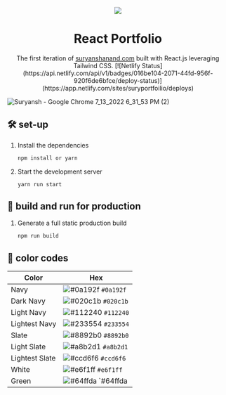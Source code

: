 <p align="center">
  <img src="https://user-images.githubusercontent.com/77827345/178848513-39ac4576-26d4-4b7a-84e6-000376741941.PNG"/>
</p>
<h1 align="center">
  React Portfolio
</h1>
<p align="center">
  The first iteration of <a href="https://suryanshanand.com" target="_blank">suryanshanand.com</a> built with React.js leveraging Tailwind CSS.
  [![Netlify Status](https://api.netlify.com/api/v1/badges/016be104-2071-44fd-956f-920f6de6bfce/deploy-status)](https://app.netlify.com/sites/suryportfoilio/deploys)
</p>

![Suryansh - Google Chrome 7_13_2022 6_31_53 PM (2)](https://user-images.githubusercontent.com/77827345/178848259-bf62be16-34f2-4742-b3ee-9c4a175a255a.png)

## 🛠 set-up

1. Install the dependencies

   ```sh
   npm install or yarn
   ```

2. Start the development server

   ```sh
   yarn run start
   ```

## 🚀 build and run for production

1. Generate a full static production build

   ```sh
   npm run build
   ```

## 🎨 color codes

| Color          | Hex                                                                |
| -------------- | ------------------------------------------------------------------ |
| Navy           | ![#0a192f](https://via.placeholder.com/10/0a192f?text=+) `#0a192f` |
| Dark Navy      | ![#020c1b](https://via.placeholder.com/10/020c1b?text=+) `#020c1b` |
| Light Navy     | ![#112240](https://via.placeholder.com/10/0a192f?text=+) `#112240` |
| Lightest Navy  | ![#233554](https://via.placeholder.com/10/303C55?text=+) `#233554` |
| Slate          | ![#8892b0](https://via.placeholder.com/10/8892b0?text=+) `#8892b0` |
| Light Slate    | ![#a8b2d1](https://via.placeholder.com/10/a8b2d1?text=+) `#a8b2d1` |
| Lightest Slate | ![#ccd6f6](https://via.placeholder.com/10/ccd6f6?text=+) `#ccd6f6` |
| White          | ![#e6f1ff](https://via.placeholder.com/10/e6f1ff?text=+) `#e6f1ff` |
| Green          | ![#64ffda](https://via.placeholder.com/10/64ffda?text=+) `#64ffda
